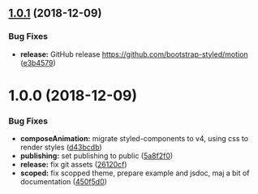 ## [1.0.1](https://github.com/bootstrap-styled/motion/compare/v1.0.0...v1.0.1) (2018-12-09)


### Bug Fixes

* **release:** GitHub release https://github.com/bootstrap-styled/motion ([e3b4579](https://github.com/bootstrap-styled/motion/commit/e3b4579))

# 1.0.0 (2018-12-09)


### Bug Fixes

* **composeAnimation:** migrate styled-components to v4, using css to render styles ([d43bcdb](https://module.kopaxgroup.com/bootstrap-styled/bootstrap-styled-motion/commit/d43bcdb))
* **publishing:** set publishing to public ([5a8f2f0](https://module.kopaxgroup.com/bootstrap-styled/bootstrap-styled-motion/commit/5a8f2f0))
* **release:** fix git assets ([26120cf](https://module.kopaxgroup.com/bootstrap-styled/bootstrap-styled-motion/commit/26120cf))
* **scoped:** fix scopped theme, prepare example and jsdoc, maj a bit of documentation ([450f5d0](https://module.kopaxgroup.com/bootstrap-styled/bootstrap-styled-motion/commit/450f5d0))
